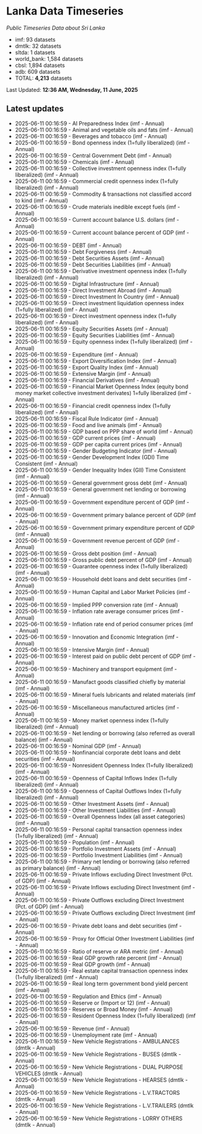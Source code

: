 # Lanka Data Timeseries
*Public Timeseries Data about Sri Lanka*

* imf: 93 datasets
* dmtlk: 32 datasets
* sltda: 1 datasets
* world_bank: 1,584 datasets
* cbsl: 1,894 datasets
* adb: 609 datasets
* TOTAL: **4,213** datasets

Last Updated: **12:36 AM, Wednesday, 11 June, 2025**

## Latest updates

* 2025-06-11 00:16:59 - AI Preparedness Index (imf - Annual)
* 2025-06-11 00:16:59 - Animal and vegetable oils and fats (imf - Annual)
* 2025-06-11 00:16:59 - Beverages and tobacco (imf - Annual)
* 2025-06-11 00:16:59 - Bond openness index (1=fully liberalized) (imf - Annual)
* 2025-06-11 00:16:59 - Central Government Debt (imf - Annual)
* 2025-06-11 00:16:59 - Chemicals (imf - Annual)
* 2025-06-11 00:16:59 - Collective investment openness index (1=fully liberalized) (imf - Annual)
* 2025-06-11 00:16:59 - Commercial credit openness index (1=fully liberalized) (imf - Annual)
* 2025-06-11 00:16:59 - Commodity & transactions not classified accord to kind (imf - Annual)
* 2025-06-11 00:16:59 - Crude materials inedible except fuels (imf - Annual)
* 2025-06-11 00:16:59 - Current account balance U.S. dollars (imf - Annual)
* 2025-06-11 00:16:59 - Current account balance percent of GDP (imf - Annual)
* 2025-06-11 00:16:59 - DEBT (imf - Annual)
* 2025-06-11 00:16:59 - Debt Forgiveness (imf - Annual)
* 2025-06-11 00:16:59 - Debt Securities Assets (imf - Annual)
* 2025-06-11 00:16:59 - Debt Securities Liabilities (imf - Annual)
* 2025-06-11 00:16:59 - Derivative investment openness index (1=fully liberalized) (imf - Annual)
* 2025-06-11 00:16:59 - Digital Infrastructure (imf - Annual)
* 2025-06-11 00:16:59 - Direct Investment Abroad (imf - Annual)
* 2025-06-11 00:16:59 - Direct Investment In Country (imf - Annual)
* 2025-06-11 00:16:59 - Direct investment liquidation openness index (1=fully liberalized) (imf - Annual)
* 2025-06-11 00:16:59 - Direct investment openness index (1=fully liberalized) (imf - Annual)
* 2025-06-11 00:16:59 - Equity Securities Assets (imf - Annual)
* 2025-06-11 00:16:59 - Equity Securities Liabilities (imf - Annual)
* 2025-06-11 00:16:59 - Equity openness index (1=fully liberalized) (imf - Annual)
* 2025-06-11 00:16:59 - Expenditure (imf - Annual)
* 2025-06-11 00:16:59 - Export Diversification Index (imf - Annual)
* 2025-06-11 00:16:59 - Export Quality Index (imf - Annual)
* 2025-06-11 00:16:59 - Extensive Margin (imf - Annual)
* 2025-06-11 00:16:59 - Financial Derivatives (imf - Annual)
* 2025-06-11 00:16:59 - Financial Market Openness Index (equity bond money market collective investment derivates) 1=fully liberalized (imf - Annual)
* 2025-06-11 00:16:59 - Financial credit openness index (1=fully liberalized) (imf - Annual)
* 2025-06-11 00:16:59 - Fiscal Rule Indicator (imf - Annual)
* 2025-06-11 00:16:59 - Food and live animals (imf - Annual)
* 2025-06-11 00:16:59 - GDP based on PPP share of world (imf - Annual)
* 2025-06-11 00:16:59 - GDP current prices (imf - Annual)
* 2025-06-11 00:16:59 - GDP per capita current prices (imf - Annual)
* 2025-06-11 00:16:59 - Gender Budgeting Indicator (imf - Annual)
* 2025-06-11 00:16:59 - Gender Development Index (GDI) Time Consistent (imf - Annual)
* 2025-06-11 00:16:59 - Gender Inequality Index (GII) Time Consistent (imf - Annual)
* 2025-06-11 00:16:59 - General government gross debt (imf - Annual)
* 2025-06-11 00:16:59 - General government net lending or borrowing (imf - Annual)
* 2025-06-11 00:16:59 - Government expenditure percent of GDP (imf - Annual)
* 2025-06-11 00:16:59 - Government primary balance percent of GDP (imf - Annual)
* 2025-06-11 00:16:59 - Government primary expenditure percent of GDP (imf - Annual)
* 2025-06-11 00:16:59 - Government revenue percent of GDP (imf - Annual)
* 2025-06-11 00:16:59 - Gross debt position (imf - Annual)
* 2025-06-11 00:16:59 - Gross public debt percent of GDP (imf - Annual)
* 2025-06-11 00:16:59 - Guarantee openness index (1=fully liberalized) (imf - Annual)
* 2025-06-11 00:16:59 - Household debt loans and debt securities (imf - Annual)
* 2025-06-11 00:16:59 - Human Capital and Labor Market Policies (imf - Annual)
* 2025-06-11 00:16:59 - Implied PPP conversion rate (imf - Annual)
* 2025-06-11 00:16:59 - Inflation rate average consumer prices (imf - Annual)
* 2025-06-11 00:16:59 - Inflation rate end of period consumer prices (imf - Annual)
* 2025-06-11 00:16:59 - Innovation and Economic Integration (imf - Annual)
* 2025-06-11 00:16:59 - Intensive Margin (imf - Annual)
* 2025-06-11 00:16:59 - Interest paid on public debt percent of GDP (imf - Annual)
* 2025-06-11 00:16:59 - Machinery and transport equipment (imf - Annual)
* 2025-06-11 00:16:59 - Manufact goods classified chiefly by material (imf - Annual)
* 2025-06-11 00:16:59 - Mineral fuels lubricants and related materials (imf - Annual)
* 2025-06-11 00:16:59 - Miscellaneous manufactured articles (imf - Annual)
* 2025-06-11 00:16:59 - Money market openness index (1=fully liberalized) (imf - Annual)
* 2025-06-11 00:16:59 - Net lending or borrowing (also referred as overall balance) (imf - Annual)
* 2025-06-11 00:16:59 - Nominal GDP (imf - Annual)
* 2025-06-11 00:16:59 - Nonfinancial corporate debt loans and debt securities (imf - Annual)
* 2025-06-11 00:16:59 - Nonresident Openness Index (1=fully liberalized) (imf - Annual)
* 2025-06-11 00:16:59 - Openness of Capital Inflows Index (1=fully liberalized) (imf - Annual)
* 2025-06-11 00:16:59 - Openness of Capital Outflows Index (1=fully liberalized) (imf - Annual)
* 2025-06-11 00:16:59 - Other Investment Assets (imf - Annual)
* 2025-06-11 00:16:59 - Other Investment Liabilities (imf - Annual)
* 2025-06-11 00:16:59 - Overall Openness Index (all asset categories) (imf - Annual)
* 2025-06-11 00:16:59 - Personal capital transaction openness index (1=fully liberalized) (imf - Annual)
* 2025-06-11 00:16:59 - Population (imf - Annual)
* 2025-06-11 00:16:59 - Portfolio Investment Assets (imf - Annual)
* 2025-06-11 00:16:59 - Portfolio Investment Liabilities (imf - Annual)
* 2025-06-11 00:16:59 - Primary net lending or borrowing (also referred as primary balance) (imf - Annual)
* 2025-06-11 00:16:59 - Private Inflows excluding Direct Investment (Pct. of GDP) (imf - Annual)
* 2025-06-11 00:16:59 - Private Inflows excluding Direct Investment (imf - Annual)
* 2025-06-11 00:16:59 - Private Outflows excluding Direct Investment (Pct. of GDP) (imf - Annual)
* 2025-06-11 00:16:59 - Private Outflows excluding Direct Investment (imf - Annual)
* 2025-06-11 00:16:59 - Private debt loans and debt securities (imf - Annual)
* 2025-06-11 00:16:59 - Proxy for Official Other Investment Liabilities (imf - Annual)
* 2025-06-11 00:16:59 - Ratio of reserve or ARA metric (imf - Annual)
* 2025-06-11 00:16:59 - Real GDP growth rate percent (imf - Annual)
* 2025-06-11 00:16:59 - Real GDP growth (imf - Annual)
* 2025-06-11 00:16:59 - Real estate capital transaction openness index (1=fully liberalized) (imf - Annual)
* 2025-06-11 00:16:59 - Real long term government bond yield percent (imf - Annual)
* 2025-06-11 00:16:59 - Regulation and Ethics (imf - Annual)
* 2025-06-11 00:16:59 - Reserve or (Import or 12) (imf - Annual)
* 2025-06-11 00:16:59 - Reserves or Broad Money (imf - Annual)
* 2025-06-11 00:16:59 - Resident Openness Index (1=fully liberalized) (imf - Annual)
* 2025-06-11 00:16:59 - Revenue (imf - Annual)
* 2025-06-11 00:16:59 - Unemployment rate (imf - Annual)
* 2025-06-11 00:16:59 - New Vehicle Registrations - AMBULANCES (dmtlk - Annual)
* 2025-06-11 00:16:59 - New Vehicle Registrations - BUSES (dmtlk - Annual)
* 2025-06-11 00:16:59 - New Vehicle Registrations - DUAL PURPOSE VEHICLES (dmtlk - Annual)
* 2025-06-11 00:16:59 - New Vehicle Registrations - HEARSES (dmtlk - Annual)
* 2025-06-11 00:16:59 - New Vehicle Registrations - L.V.TRACTORS (dmtlk - Annual)
* 2025-06-11 00:16:59 - New Vehicle Registrations - L.V.TRAILERS (dmtlk - Annual)
* 2025-06-11 00:16:59 - New Vehicle Registrations - LORRY OTHERS (dmtlk - Annual)